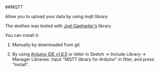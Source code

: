 ##MQTT 

Allow you to upload your data by using mqtt library

The skethes was tested with [Joel Gaehwiler's](https://github.com/256dpi/arduino-mqtt/releases/tag/v1.5.0) library

You can install it:

1. Manually by downloaded from git.

2. By using [Arduino IDE v1.6.5](https://www.arduino.cc/en/Main/Software) or letter in Sketch -> Include Library -> Manager Libraries. Input "MQTT library for Arduino" in filter, and press "Install". 

